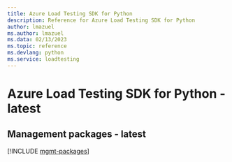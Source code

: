 ```yaml
---
title: Azure Load Testing SDK for Python
description: Reference for Azure Load Testing SDK for Python
author: lmazuel
ms.author: lmazuel
ms.data: 02/13/2023
ms.topic: reference
ms.devlang: python
ms.service: loadtesting
---
```

# Azure Load Testing SDK for Python - latest

## Management packages - latest
[!INCLUDE [mgmt-packages](load-testing-mgmt-index.md)]